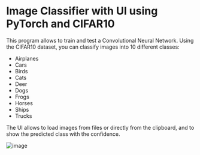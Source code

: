 # Image Classifier with UI using PyTorch and CIFAR10

This program allows to train and test a Convolutional Neural Network. Using the CIFAR10 dataset, you can classify images into 10 different classes:

 - Airplanes
 - Cars
 - Birds
 - Cats
 - Deer
 - Dogs
 - Frogs
 - Horses
 - Ships
 - Trucks

The UI allows to load images from files or directly from the clipboard, and to show the predicted class with the confidence.

![image](https://github.com/carlosAlcia/LumApps/assets/101098076/f6bbed5e-ec8d-405a-ad87-8260e9cb7a09)
